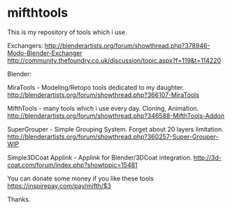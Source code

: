 
# mifthtools
This is my repository of tools which i use.

Exchangers:
http://blenderartists.org/forum/showthread.php?378946-Modo-Blender-Exchanger
http://community.thefoundry.co.uk/discussion/topic.aspx?f=119&t=114220

Blender:

MiraTools - Modeling/Retopo tools dedicated to my daughter.
http://blenderartists.org/forum/showthread.php?366107-MiraTools

MifthTools - many tools which i use every day. Cloning, Animation.
http://blenderartists.org/forum/showthread.php?346588-MifthTools-Addon

SuperGrouper - Simple Grouping System. Forget about 20 layers limitation.
http://blenderartists.org/forum/showthread.php?360257-Super-Grouper-WIP

Simple3DCoat Applink - Applink for Blender/3DCoat integration.
http://3d-coat.com/forum/index.php?showtopic=15481

You can donate some money if you like these tools https://inspirepay.com/pay/mifth/$3

Thanks.
